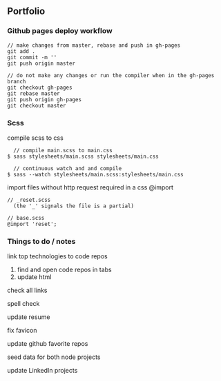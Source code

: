 ## Portfolio

### Github pages deploy workflow
```
// make changes from master, rebase and push in gh-pages
git add .
git commit -m ''
git push origin master
```

```
// do not make any changes or run the compiler when in the gh-pages branch
git checkout gh-pages
git rebase master
git push origin gh-pages
git checkout master
```
### Scss
compile scss to css
```
  // compile main.scss to main.css
$ sass stylesheets/main.scss stylesheets/main.css         

  // continuous watch and and compile
$ sass --watch stylesheets/main.scss:stylesheets/main.css 
```
import files without http request required in a css @import
```
// _reset.scss 
  (the '_' signals the file is a partial)

// base.scss
@import 'reset';
```

### Things to do / notes

link top technologies to code repos
1. find and open code repos in tabs
2. update html

check all links

spell check

update resume 

fix favicon

update github favorite repos

seed data for both node projects

update LinkedIn projects
